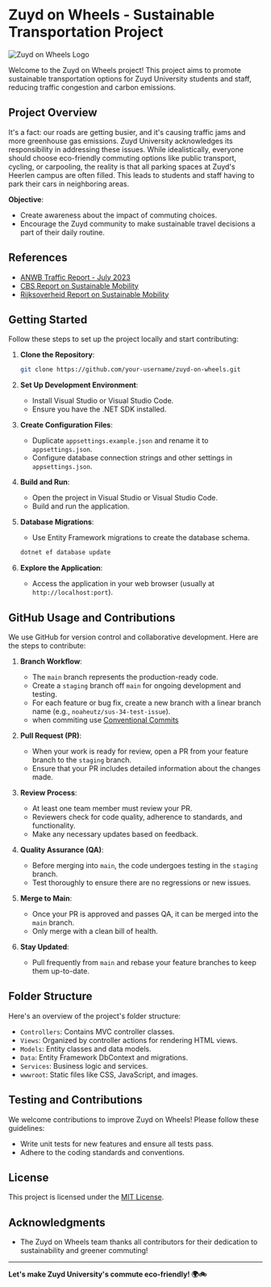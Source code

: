 # Zuyd on Wheels - Sustainable Transportation Project

![Zuyd on Wheels Logo](https://avatars.slack-edge.com/2023-09-13/5890460198580_38fa7376891430aa5949_132.png)

Welcome to the Zuyd on Wheels project! This project aims to promote sustainable transportation options for Zuyd University students and staff, reducing traffic congestion and carbon emissions.

## Project Overview

It's a fact: our roads are getting busier, and it's causing traffic jams and more greenhouse gas emissions. Zuyd University acknowledges its responsibility in addressing these issues. While idealistically, everyone should choose eco-friendly commuting options like public transport, cycling, or carpooling, the reality is that all parking spaces at Zuyd's Heerlen campus are often filled. This leads to students and staff having to park their cars in neighboring areas.

**Objective**:
- Create awareness about the impact of commuting choices.
- Encourage the Zuyd community to make sustainable travel decisions a part of their daily routine.

## References

- [ANWB Traffic Report - July 2023](https://www.anwb.nl/verkeer/nieuws/nederland/2023/juli/filezwaarte-juli-2023)
- [CBS Report on Sustainable Mobility](https://www.cbs.nl/nl-nl/longread/rapportages/2021/klimaatverandering-en-energietransitie-opvattingen-en-gedrag-van-nederlanders-in-2020/5-duurzame-mobiliteit)
- [Rijksoverheid Report on Sustainable Mobility](https://magazines.rijksoverheid.nl/ienw/duurzaamheidsverslag/2021/01/duurzame-mobiliteit)

## Getting Started

Follow these steps to set up the project locally and start contributing:

1. **Clone the Repository**:
   ```sh
   git clone https://github.com/your-username/zuyd-on-wheels.git
   ```

2. **Set Up Development Environment**:
   - Install Visual Studio or Visual Studio Code.
   - Ensure you have the .NET SDK installed.

3. **Create Configuration Files**:
   - Duplicate `appsettings.example.json` and rename it to `appsettings.json`.
   - Configure database connection strings and other settings in `appsettings.json`.

4. **Build and Run**:
   - Open the project in Visual Studio or Visual Studio Code.
   - Build and run the application.

5. **Database Migrations**:
   - Use Entity Framework migrations to create the database schema.
   ```sh
   dotnet ef database update
   ```

6. **Explore the Application**:
   - Access the application in your web browser (usually at `http://localhost:port`).

## GitHub Usage and Contributions

We use GitHub for version control and collaborative development. Here are the steps to contribute:

1. **Branch Workflow**:
   - The `main` branch represents the production-ready code.
   - Create a `staging` branch off `main` for ongoing development and testing.
   - For each feature or bug fix, create a new branch with a linear branch name (e.g., `noaheutz/sus-34-test-issue`).
   - when commiting use [Conventional Commits](https://www.conventionalcommits.org/en/v1.0.0/)

2. **Pull Request (PR)**:
   - When your work is ready for review, open a PR from your feature branch to the `staging` branch.
   - Ensure that your PR includes detailed information about the changes made.

3. **Review Process**:
   - At least one team member must review your PR.
   - Reviewers check for code quality, adherence to standards, and functionality.
   - Make any necessary updates based on feedback.

4. **Quality Assurance (QA)**:
   - Before merging into `main`, the code undergoes testing in the `staging` branch.
   - Test thoroughly to ensure there are no regressions or new issues.
   
5. **Merge to Main**:
   - Once your PR is approved and passes QA, it can be merged into the `main` branch.
   - Only merge with a clean bill of health.

6. **Stay Updated**:
   - Pull frequently from `main` and rebase your feature branches to keep them up-to-date.

## Folder Structure

Here's an overview of the project's folder structure:

- `Controllers`: Contains MVC controller classes.
- `Views`: Organized by controller actions for rendering HTML views.
- `Models`: Entity classes and data models.
- `Data`: Entity Framework DbContext and migrations.
- `Services`: Business logic and services.
- `wwwroot`: Static files like CSS, JavaScript, and images.

## Testing and Contributions

We welcome contributions to improve Zuyd on Wheels! Please follow these guidelines:

- Write unit tests for new features and ensure all tests pass.
- Adhere to the coding standards and conventions.

## License

This project is licensed under the [MIT License](LICENSE.md).

## Acknowledgments

- The Zuyd on Wheels team thanks all contributors for their dedication to sustainability and greener commuting!

---

**Let's make Zuyd University's commute eco-friendly! 🌍🚲**

